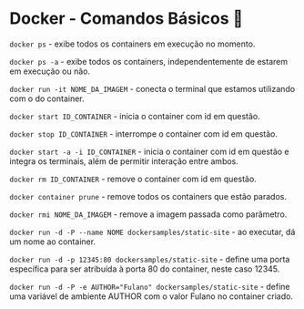 # Docker - Comandos Básicos 🐋

`docker ps` - exibe todos os containers em execução no momento.

`docker ps -a` - exibe todos os containers, independentemente de estarem em execução ou não.

`docker run -it NOME_DA_IMAGEM` - conecta o terminal que estamos utilizando com o do container.

`docker start ID_CONTAINER` - inicia o container com id em questão.

`docker stop ID_CONTAINER` - interrompe o container com id em questão.

`docker start -a -i ID_CONTAINER` - inicia o container com id em questão e integra os terminais, além de permitir interação entre ambos.

`docker rm ID_CONTAINER` - remove o container com id em questão.

`docker container prune` - remove todos os containers que estão parados.

`docker rmi NOME_DA_IMAGEM` - remove a imagem passada como parâmetro.

`docker run -d -P --name NOME dockersamples/static-site` - ao executar, dá um nome ao container.

`docker run -d -p 12345:80 dockersamples/static-site` - define uma porta específica para ser atribuída à porta 80 do container, neste caso 12345.

`docker run -d -P -e AUTHOR="Fulano" dockersamples/static-site` - define uma variável de ambiente AUTHOR com o valor Fulano no container criado.
